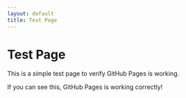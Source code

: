 ```yaml
---
layout: default
title: Test Page
---
```


# Test Page

This is a simple test page to verify GitHub Pages is working.

If you can see this, GitHub Pages is working correctly!
